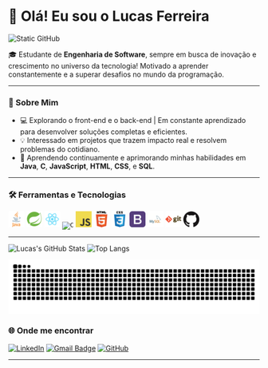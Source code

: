 # 👋 Olá! Eu sou o Lucas Ferreira
<img src="https://img.shields.io/static/v1?label=Overview&message=Lucas%20Ferreira&color=0d1117&style=for-the-badge&logo=GitHub&logoColor=f0883e&labelColor=58a6ff" alt="Static GitHub">

🎓 Estudante de **Engenharia de Software**, sempre em busca de inovação e crescimento no universo da tecnologia! Motivado a aprender constantemente e a superar desafios no mundo da programação.

---

### 🚀 Sobre Mim
- 💻 Explorando o front-end e o back-end | Em constante aprendizado para desenvolver soluções completas e eficientes.
- 💡 Interessado em projetos que trazem impacto real e resolvem problemas do cotidiano.
- 🌱 Aprendendo continuamente e aprimorando minhas habilidades em **Java**, **C**, **JavaScript**, **HTML**, **CSS**, e **SQL**.

---

### 🛠️ Ferramentas e Tecnologias
<code><img height="32" src="https://raw.githubusercontent.com/github/explore/master/topics/java/java.png" alt="Java"/></code>
<code><img height="32" src="https://raw.githubusercontent.com/github/explore/main/topics/spring/spring.png" alt="Spring"/></code>
<code><img height="32" src="https://raw.githubusercontent.com/github/explore/main/topics/react/react.png" alt="React"/></code>
<code><img height="32" src="https://cdn.iconscout.com/icon/free/png-512/c-programming-569564.png" alt="C"/></code>
<code><img height="32" src="https://raw.githubusercontent.com/github/explore/80688e429a7d4ef2fca1e82350fe8e3517d3494d/topics/javascript/javascript.png" alt="JavaScript"/></code>
<code><img height="32" src="https://raw.githubusercontent.com/github/explore/80688e429a7d4ef2fca1e82350fe8e3517d3494d/topics/html/html.png" alt="HTML5"/></code>
<code><img height="32" src="https://raw.githubusercontent.com/github/explore/80688e429a7d4ef2fca1e82350fe8e3517d3494d/topics/css/css.png" alt="CSS"/></code>
<code><img height="32" src="https://raw.githubusercontent.com/github/explore/80688e429a7d4ef2fca1e82350fe8e3517d3494d/topics/bootstrap/bootstrap.png" alt="Bootstrap"/></code>
<code><img height="32" src="https://raw.githubusercontent.com/github/explore/80688e429a7d4ef2fca1e82350fe8e3517d3494d/topics/mysql/mysql.png" alt="MySQL"/></code>
<code><img height="32" src="https://raw.githubusercontent.com/github/explore/master/topics/git/git.png" alt="Git"/></code>
<code><img height="32" src="https://raw.githubusercontent.com/github/explore/master/topics/github/github.png" alt="GitHub"/></code>

---

![Lucas's GitHub Stats](https://github-readme-stats.vercel.app/api?username=iTsLJ&show_icons=true&bg_color=0d1117&title_color=58a6ff&text_color=c9d1d9&icon_color=f0883e)
![Top Langs](https://github-readme-stats.vercel.app/api/top-langs/?username=iTsLJ&&layout=compact&bg_color=0d1117&title_color=58a6ff&text_color=c9d1d9&icon_color=f0883e)

<picture align="center">
  <source media="(prefers-color-scheme: dark)" srcset="https://raw.githubusercontent.com/iTsLJ/iTsLJ/output/github-contribution-grid-snake-dark.svg">
  <source media="(prefers-color-scheme: light)" srcset="https://raw.githubusercontent.com/iTsLJ/iTsLJ/output/github-contribution-grid-snake.svg">
  <img align="center" alt="github contribution grid snake animation" src="https://raw.githubusercontent.com/iTsLJ/iTsLJ/output/github-contribution-grid-snake.svg">
</picture>

### 🌐 Onde me encontrar
[![LinkedIn](https://img.shields.io/badge/LinkedIn-0077B5?style=flat-square&logo=linkedin&logoColor=white)](https://www.linkedin.com/in/lucas-ferreira10/)
[![Gmail Badge](https://img.shields.io/badge/-lucasjlopesferreira@gmail.com-006bed?style=flat-square&logo=Gmail&logoColor=white&link=mailto:SEU-EMAIL)](mailto:lucasjlopesferreira@gmail.com)
[![GitHub](https://img.shields.io/github/followers/iTsLJ?label=follow&style=social)](https://github.com/iTsLJ)

--- 
